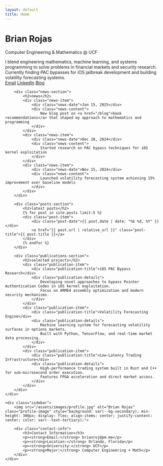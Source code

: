 ```yaml
---
layout: default
title: Home
---
```


<div class="main-content">
    <div class="profile-section">
        <div class="profile-header">
            <h1>Brian Rojas</h1>
            <p class="tagline">Computer Engineering & Mathematics @ UCF</p>
            <div class="profile-bio">
                I blend engineering mathematics, machine learning, and systems programming 
                to solve problems in financial markets and security research. Currently finding 
                PAC bypasses for iOS jailbreak development and building volatility forecasting systems.
            </div>
            <div class="profile-links">
                <a href="mailto:brianroj@pm.me">Email</a>
                <a href="https://www.linkedin.com/in/brian-rojas-9b0b5237a" target="_blank">LinkedIn</a>
                <a href="/blog">Blog</a>
            </div>
        </div>

        <div class="news-section">
            <h2>news</h2>
            <div class="news-item">
                <div class="news-date">Jan 15, 2025</div>
                <div class="news-content">
                    New blog post on <a href="/blog">book recommendations</a> that shaped my approach to mathematics and programming
                </div>
            </div>
            <div class="news-item">
                <div class="news-date">Dec 28, 2024</div>
                <div class="news-content">
                    Started research on PAC bypass techniques for iOS kernel exploitation
                </div>
            </div>
            <div class="news-item">
                <div class="news-date">Nov 15, 2024</div>
                <div class="news-content">
                    Launched volatility forecasting system achieving 15% improvement over baseline models
                </div>
            </div>
        </div>

        <div class="posts-section">
            <h2>latest posts</h2>
            {% for post in site.posts limit:5 %}
            <div class="post-item">
                <div class="post-date">{{ post.date | date: "%b %d, %Y" }}</div>
                <a href="{{ post.url | relative_url }}" class="post-title">{{ post.title }}</a>
            </div>
            {% endfor %}
        </div>

        <div class="publications-section">
            <h2>selected projects</h2>
            <div class="publication-item">
                <div class="publication-title">iOS PAC Bypass Research</div>
                <div class="publication-details">
                    Developing novel approaches to bypass Pointer Authentication Codes in iOS kernel exploitation. 
                    Focus on ARM64 assembly optimization and modern security mechanisms.
                </div>
            </div>
            <div class="publication-item">
                <div class="publication-title">Volatility Forecasting Engine</div>
                <div class="publication-details">
                    Machine learning system for forecasting volatility surfaces in options markets. 
                    Built with Python, TensorFlow, and real-time market data processing.
                </div>
            </div>
            <div class="publication-item">
                <div class="publication-title">Low-Latency Trading Infrastructure</div>
                <div class="publication-details">
                    High-performance trading system built in Rust and C++ for sub-microsecond order execution.
                    Features FPGA acceleration and direct market access.
                </div>
            </div>
        </div>
    </div>

    <div class="sidebar">
        <img src="/assets/images/profile.jpg" alt="Brian Rojas" class="profile-image" style="background: var(--bg-secondary); min-height: 300px; display: flex; align-items: center; justify-content: center; color: var(--text-tertiary);">
        
        <div class="contact-info">
            <h3>Contact Information</h3>
            <p><strong>Email:</strong> brianroj@pm.me</p>
            <p><strong>Location:</strong> Orlando, Florida</p>
            <p><strong>University:</strong> UCF</p>
            <p><strong>Major:</strong> Computer Engineering + Math</p>
        </div>
    </div>
</div>

